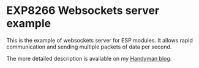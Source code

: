 # EXP8266 Websockets server example

This is the example of websockets server for ESP modules. It allows rapid communication and sending multiple packets of data per second.

The more detailed description is available on my [Handyman blog](https://handyman.dulare.com/esp8266-websockets-streaming-data-from-the-esp-module/).
